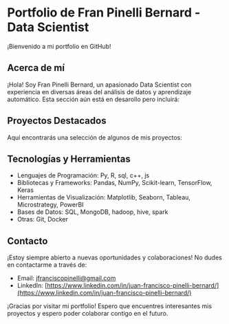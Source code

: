 # Portfolio de Fran Pinelli Bernard - Data Scientist

¡Bienvenido a mi portfolio en GitHub!

## Acerca de mí

¡Hola! Soy Fran Pinelli Bernard, un apasionado Data Scientist con experiencia en diversas áreas del análisis de datos y aprendizaje automático. 
Esta sección aún está en desarollo pero incluirá:

## Proyectos Destacados

Aquí encontrarás una selección de algunos de mis proyectos:

## Tecnologías y Herramientas

- Lenguajes de Programación: Py, R, sql, c++, js
- Bibliotecas y Frameworks: Pandas, NumPy, Scikit-learn, TensorFlow, Keras
- Herramientas de Visualización: Matplotlib, Seaborn, Tableau, Microstrategy, PowerBI
- Bases de Datos: SQL, MongoDB, hadoop, hive, spark
- Otras: Git, Docker

## Contacto

¡Estoy siempre abierto a nuevas oportunidades y colaboraciones! No dudes en contactarme a través de:

- Email: [jfranciscopinelli@gmail.com](mailto:jfranciscopinelli@gmail.com)
- LinkedIn: [https://www.linkedin.com/in/juan-francisco-pinelli-bernard/](https://www.linkedin.com/in/juan-francisco-pinelli-bernard/)


¡Gracias por visitar mi portfolio! Espero que encuentres interesantes mis proyectos y espero poder colaborar contigo en el futuro.

